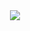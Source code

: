 <div align="center" heigh = "100" width = "50000">
  <img src="https://t3.ftcdn.net/jpg/06/65/51/48/240_F_665514882_OLwtGl84Fyi7p0pX5anSwFO7Q3I8Cjfp.png"  />
</div>
